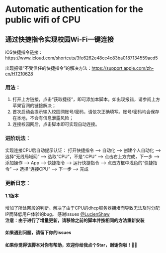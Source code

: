 # Automatic authentication for the public wifi of CPU
## 通过快捷指令实现校园Wi-Fi一键连接

iOS快捷指令链接：<https://www.icloud.com/shortcuts/3fe6262e48cc4c83ba0187134559acd5>

出现报错“不受信任的快捷指令”的解决方法：<https://support.apple.com/zh-cn/HT210628>

### 用法：
1. 打开上方链接，点击“获取捷径”，即可添加本脚本。如出现报错，请参阅上方苹果官网的链接解决；
2. 首次启动会提示输入校园网账号/密码，请依次正确填写。账号/密码均会保存在本地，不会有信息泄露风险；
3. 连接校园网后，点击脚本即可实现自动连接。

### 进阶玩法：
实现连接CPU后自动提示认证：
打开快捷指令 —> 自动化 —> 创建个人自动化 —> 选择“无线局域网” —> 选取“CPU”，不是“.CPU” —> 点击右上方完成，下一步 —> 添加操作 —> App —> 快捷指令 —> 运行快捷指令 —> 点击方框中浅色的“快捷指令” —> 选择“连接CPU” —> 下一步 —> 完成

### 更新日志：
 #### 1.1版本 
 增加了所处网段的判断。解决了由于CPU的dhcp服务器拥堵而导致无法及时分配IP而降低用户体验的bug。 感谢issues [@LucienShaw](https://github.com/LucienShaw)  
 **注意：由于进行了增量更新，请移除之前的脚本并按相同的方法重新安装**
 
#### 如果遇到问题，请留下你的issues
#### 如果你觉得该脚本对你有帮助，欢迎你给我点个Star，谢谢你啦！🍺🍺
